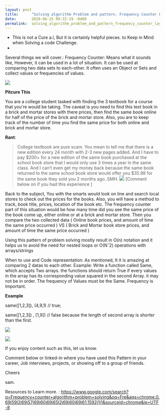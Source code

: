 ```yaml
---
layout: post
title:      "Solving algorithm Problem and pattern. Frequency Counter LayMan Terms. "
date:       2020-06-25 09:32:19 -0400
permalink:  solving_algorithm_problem_and_pattern_frequency_counter_layman_terms
---
```



* This is not a Cure a.l, But it is certainly helpful pieces. to Keep in Mind when Solving a code Challenge. 
*
 Several things we will cover.:
  Frequency Counter:  Means what it sounds like, However, it can be used in a lot of situation. It can be used at comparing two data sets to each-other. It often uses an Object  or Sets and collect values or  frequencies of values. 

  ![](https://media.giphy.com/media/lz9lPkqddgoec/giphy.gif)

**Pitcure This** 

  You are a college student tasked with finding the 3 textbook for a course that you're would  be taking. The caveat is you need to find this text book in a brick and mortar stores with there prices, then find the same book online for half of the price of the brick and mortar store. Also, you are to keep track of the number of time you find the same price for both online and brick and mortar store.   
  
**Rant**: 
> College textbook are pure scam. You mean to tell me that there is a new edition every 24 month with 2-3 new pages added. And I have to pay $200+ for a new edition of the same book purchased at the school book store  that I would only use 3 times a year in the same class. And I can’t even get my money back because the same book returned to the same school book store would offer you $35.98  for the same book they sold you 2 months ago..SMH. 
>  ![](https://media.giphy.com/media/NRtZSQqTSCt5gyebtH/giphy.gif)
>    [Comment below on  if you had this experience  ]

   Back to the subject, You with the smarts would  look on line and search local stores to check out the  prices for the books. Also, you will have a method to track, book title, prices, location of the book etc.  The frequency counter part of this situation would be how many time did you see the same price of the book come up, either online or at a brick and mortar store. 
Then you compare the two collected data ( Online book prices, and amount of time the same price occurred ) VS ( Brick and Mortar book store  prices, and amount of time the same price occurred )


Using this pattern of problem solving  mostly result in O(n) notation and it helps us to avoid the need for nested loops or  O(Nˆ2) operations with arrays/strings

 When to use and Code representation:
 As mentioned, It it is amazing at comparing 2 datas to each other. 
 Example:  Write a function called Same, which accepts Two arrays. the functions should return True if every values in the array has its corresponding value squared in the second Array. it may not be in order. The frequency of Values must be the Same.  Frequency is Important.  





**Example** 

same([1,2,3]), (4,9,1) // true;

same([1,2,3]) , [1,9]) //   false because the length of second array is shorter than the first. 


![](https://miro.medium.com/max/1400/1*HK2y9ozZ5ikuuq1HRTUnqQ.png)


![](https://miro.medium.com/max/1400/1*BmOYTCI86NUoHVUK59Fvrw.png)




If you enjoy content such as this, let us know.
 
Comment below or linked-in where you have used this Pattern in your career, Job interviews, projects, or showing off to a group of friends. 


Cheers

sam.

Resources to Learn more. : 
https://www.google.com/search?q=Frequency+counter+algorithm+problem+solving&oq=Fre&aqs=chrome.0.69i59l2j69i57j69i60j69i65l2j69i60j69i61.1592j1j1&sourceid=chrome&ie=UTF-8



